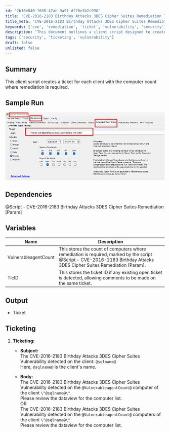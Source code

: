 ```yaml
---
id: '2b10e840-f638-47ae-9a9f-df76e3b2c998'
title: 'CVE-2016-2183 Birthday Attacks 3DES Cipher Suites Remediation Ticket Script'
title_meta: 'CVE-2016-2183 Birthday Attacks 3DES Cipher Suites Remediation Ticket Script'
keywords: ['cve', 'remediation', 'ticket', 'vulnerability', 'security']
description: 'This document outlines a client script designed to create a ticket for each client where remediation is required for the CVE-2016-2183 Birthday Attacks 3DES Cipher Suites vulnerability. It includes details on dependencies, variables, output, and ticketing format.'
tags: ['security', 'ticketing', 'vulnerability']
draft: false
unlisted: false
---
```


## Summary

This client script creates a ticket for each client with the computer count where remediation is required.

## Sample Run

![Sample Run](../../../static/img/CVE-2016-2183-Ticketing---Per-Client/image_1.png)

## Dependencies

@Script - CVE-2016-2183 Birthday Attacks 3DES Cipher Suites Remediation [Param]

## Variables

| Name                   | Description                                                                                                                                           |
|------------------------|-------------------------------------------------------------------------------------------------------------------------------------------------------|
| VulnerableagentCount   | This stores the count of computers where remediation is required, marked by the script @Script - CVE-2016-2183 Birthday Attacks 3DES Cipher Suites Remediation [Param]. |
| TicID                  | This stores the ticket ID if any existing open ticket is detected, allowing comments to be made on the same ticket.                               |

## Output

- Ticket

## Ticketing

1. **Ticketing:**
   - **Subject:**  
     The CVE-2016-2183 Birthday Attacks 3DES Cipher Suites Vulnerability detected on the client: `@sqlname@`  
     Here, `@sqlname@` is the client's name.

   - **Body:**  
     The CVE-2016-2183 Birthday Attacks 3DES Cipher Suites Vulnerability detected on the `@VulnerableagentCount@` computer of the client `\"@sqlname@\"`.  
     Please review the dataview for the computer list.  
     OR  
     The CVE-2016-2183 Birthday Attacks 3DES Cipher Suites Vulnerability detected on the `@VulnerableagentCount@` computers of the client `\"@sqlname@\"`.  
     Please review the dataview for the computer list.

